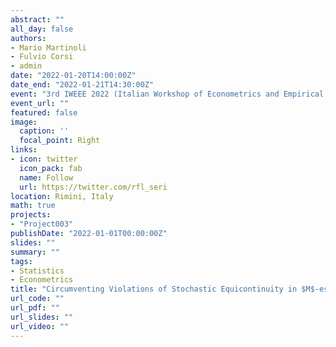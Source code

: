 ```yaml
---
abstract: ""
all_day: false
authors:
- Mario Martinoli
- Fulvio Corsi
- admin
date: "2022-01-20T14:00:00Z"
date_end: "2022-01-21T14:30:00Z"
event: "3rd IWEEE 2022 (Italian Workshop of Econometrics and Empirical Economics) "High-dimensional and Multivariate Econometrics: Theory and Practice""
event_url: ""
featured: false
image:
  caption: ''
  focal_point: Right
links:
- icon: twitter
  icon_pack: fab
  name: Follow
  url: https://twitter.com/rfl_seri
location: Rimini, Italy
math: true
projects:
- "Project003"
publishDate: "2022-01-01T00:00:00Z"
slides: ""
summary: ""
tags:
- Statistics
- Econometrics
title: "Circumventing Violations of Stochastic Equicontinuity in $M$-estimation"
url_code: ""
url_pdf: ""
url_slides: ""
url_video: ""
---
```

